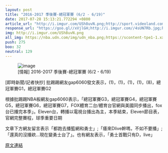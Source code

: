 ```yaml
---
layout: post
title: "2016-2017 季後賽-總冠軍賽 (6/2 - 6/19)"
date: 2017-07-28 15:13:21.772294 +0800
article_url: "http://i.imgur.com/USh8uvN.png;http://sport.videoland.com.tw/event/20161001;http://tw.global.nba.com/schedule/broadcaster;http://sport.videoland.com.tw/chn/jc.asp;http://www.facebook.com/vlsports?fref=ts;http://www.foxsportsasia.com/zhtw;http://www.elta.tv/hd/program.php;http://www.elevensports.tw/guide;http://www.nba.com/gameline;http://www.nba.com/news/keydates/index.html"
response_url: "https://goo.gl//xVjlGH;http://i.imgur.com//4sUN7Rb.jpg;https://goo.gl//cmldLg;https://www.youtube.com//watch//v//TNX_xDGJikY;https://goo.gl//cmldLg//YouTube;https://www.youtube.com//watch//v//FIEX_WfbFUY;http://i.imgur.com//GZkliMP.jpg"
img: http://i.imgur.com/USh8uvN.png
all_img: https://nba.udn.com/img/udn_nba.png;https://scontent-tpe1-1.xx.fbcdn.net/v/t1.0-1/p200x200/17353597_1224513307604494_6346888284348939965_n.jpg?oh=cf6efcf9333e007d8b6669da1ba0313f&oe=59ECF214;http://www.elta.tv/images/fb_eltatv_100x100.jpg;https://neulionms-a.akamaihd.net/nba/player/v7/nba/images/nbatvlogo.jpg;https://applealmond.com/wp-content/uploads/2017/06/nba_game.png;http://i.imgur.com//4sUN7Rb.jpg;https://applealmond.com/wp-content/uploads/2017/06/nba_game.png;http://i.imgur.com//GZkliMP.jpg
push: 275
boo: 32
neutral: 129
---
```


<figure>
<img src="http://i.imgur.com/USh8uvN.png" alt="image">
<figcaption>
[情報] 2016-2017 季後賽-總冠軍賽 (6/2 - 6/19)
</figcaption>
</figure>



[即時新聞/記者快抄] 批踢踢網友gap6060發文表示，(1)，(1)，(1)，(1)，(8)，總冠軍賽G1，總冠軍賽G2

根據批踢踢NBA板網友gap6060表示，「總冠軍賽G3，總冠軍賽G4，總冠軍賽G5，總冠軍賽G6，總冠軍賽G7，FOX體育二台/體育台官網與美國同步播出，fox台已播完本季」。Eleven台，轉播以電視台播出為主，本季結束，Eleven節目表，官網完整賽程，球季重要日期

文章下方網友留言表示「都跑去播籃網和勇士」;「痿來Dlive幹嗎，不如不要播」; 「還真的沒播欸...現在變勇士台了」。也有網友表示，「勇士首戰只有D，live」

<a href = "https://www.ptt.cc/bbs/NBA/M.1486126665.A.D3C.html">原文連結</a>

